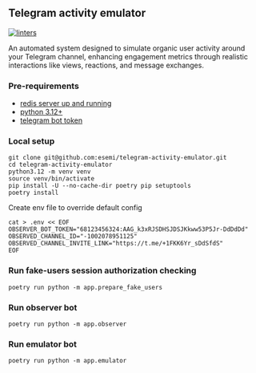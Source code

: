 Telegram activity emulator
---

[![linters](https://github.com/esemi/telegram-activity-emulator/actions/workflows/linters.yml/badge.svg?branch=master)](https://github.com/esemi/telegram-activity-emulator/actions/workflows/linters.yml)

An automated system designed to simulate organic user activity around your Telegram channel, enhancing engagement metrics through realistic interactions like views, reactions, and message exchanges.


### Pre-requirements
- [redis server up and running](https://redis.io/docs/getting-started/installation/)
- [python 3.12+](https://www.python.org/downloads/)
- [telegram bot token](https://t.me/botfather)


### Local setup
```shell
git clone git@github.com:esemi/telegram-activity-emulator.git
cd telegram-activity-emulator
python3.12 -m venv venv
source venv/bin/activate
pip install -U --no-cache-dir poetry pip setuptools
poetry install
```

Create env file to override default config
```shell
cat > .env << EOF
OBSERVER_BOT_TOKEN="68123456324:AAG_k3xRJSDHSJDSJKkww53P5Jr-DdDdDd"
OBSERVED_CHANNEL_ID="-1002078951125"
OBSERVED_CHANNEL_INVITE_LINK="https://t.me/+1FKK6Yr_sDdSfdS"
EOF
```

### Run fake-users session authorization checking
```shell
poetry run python -m app.prepare_fake_users
```

### Run observer bot
```shell
poetry run python -m app.observer
```

### Run emulator bot
```shell
poetry run python -m app.emulator
```
